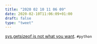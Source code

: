 ```yaml
---
title: "2020 02 10 11 06 09"
date: 2020-02-10T11:06:09+01:00
draft: false
type: "tweet"
---
```

[sys.getsizeof is not what you want](https://nedbatchelder.com//blog/202002/sysgetsizeof_is_not_what_you_want.html). `#python`

